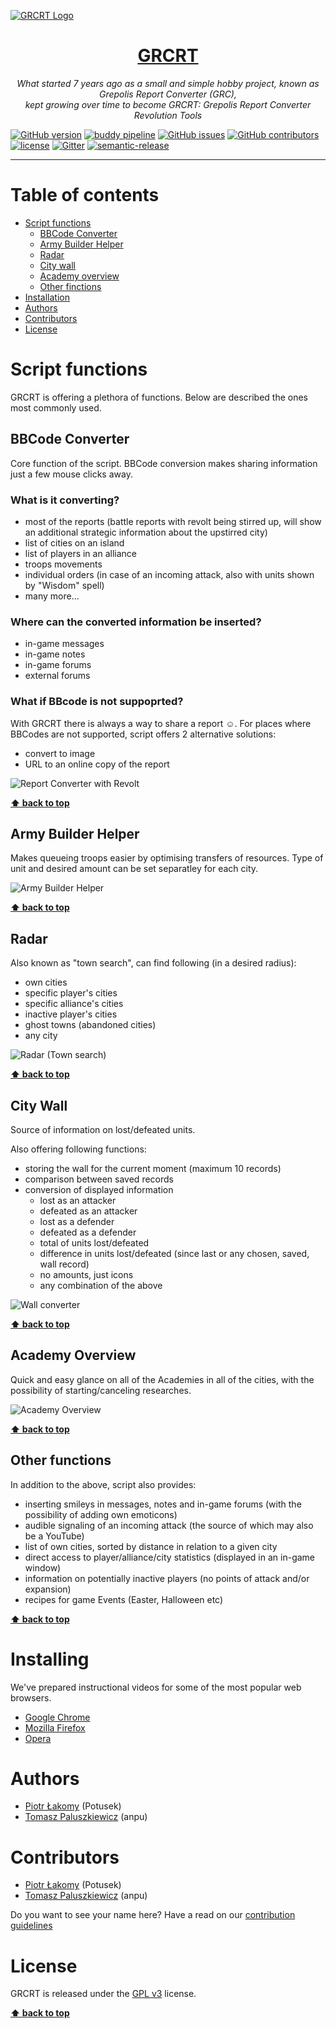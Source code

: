 [![GRCRT Logo](https://imageshack.com/a/img924/4606/RzPCrp.png)](https://grcrt.net)

<h1 align="center"><a href="https://grcrt.net">GRCRT</a></h1>

<p align="center">
  <em>What started 7 years ago as a small and simple hobby project, known as Grepolis Report Converter (GRC), </br>
  kept growing over time to become GRCRT: Grepolis Report Converter Revolution Tools</em>
</p>


[![GitHub version](https://img.shields.io/github/release/grcrt/grcrt-script.svg?label=version&colorB=ff69b4)](https://github.com/grcrt/grcrt-script/releases/latest)
[![buddy pipeline](https://app.buddy.works/grcrt/script/pipelines/pipeline/133204/badge.svg?token=9a090dced74585ccd02323c8987f4abfb051842e459e8037d51882ebbe43338b "buddy pipeline")](https://app.buddy.works/grcrt/script/pipelines/pipeline/133204)
[![GitHub issues](https://img.shields.io/github/issues-raw/grcrt/grcrt-script.svg)](https://github.com/grcrt/grcrt-script/issues?q=is%3Aopen)
[![GitHub contributors](https://img.shields.io/github/contributors/grcrt/grcrt-script.svg)](https://github.com/grcrt/grcrt-script/graphs/contributors)
[![license](https://img.shields.io/github/license/grcrt/grcrt-script.svg)](https://github.com/grcrt/grcrt-script/blob/master/LICENSE)
[![Gitter](https://img.shields.io/gitter/room/grcrt/grcrt-script.svg)](https://gitter.im/GRCRT/Lobby)
[![semantic-release](https://img.shields.io/badge/%20%20%F0%9F%93%A6%F0%9F%9A%80-semantic--release-e10079.svg)](https://github.com/semantic-release/semantic-release)

---
# Table of contents
  - [Script functions](#script-functions)
    - [BBCode Converter](#bbcode-converter)
    - [Army Builder Helper](#army-builder-helper)
    - [Radar](#radar)
    - [City wall](#city-wall)
    - [Academy overview](#academy-overview)
    - [Other finctions](#other-functions)
  - [Installation](#installing)
  - [Authors](#authors)
  - [Contributors](#contributors)
  - [License](#license)


# Script functions
GRCRT is offering a plethora of functions. Below are described the ones most commonly used.

## BBCode Converter
Core function of the script. BBCode conversion makes sharing information just a few mouse clicks away.

### What is it converting?
  - most of the reports (battle reports with revolt being stirred up, will show an additional strategic information about the upstirred city)
  - list of cities on an island
  - list of players in an alliance
  - troops movements
  - individual orders (in case of an incoming attack, also with units shown by "Wisdom" spell)
  - many more...

### Where can the converted information be inserted?
  - in-game messages
  - in-game notes
  - in-game forums
  - external forums

### What if BBcode is not suppoprted?
With GRCRT there is always a way to share a report :relaxed:. For places where BBCodes are not supported, script offers 2 alternative solutions:
  - convert to image
  - URL to an online copy of the report

![Report Converter with Revolt](https://cdn.grcrt.net/fo/converter.png)

**[⬆ back to top](#table-of-contents)**

## Army Builder Helper
Makes queueing troops easier by optimising transfers of resources. Type of unit and desired amount can be set separatley for each city.

![Army Builder Helper](https://cdn.grcrt.net/fo/abh.png)

**[⬆ back to top](#table-of-contents)**

## Radar
Also known as "town search", can find following (in a desired radius):
  - own cities
  - specific player's cities
  - specific alliance's cities
  - inactive player's cities
  - ghost towns (abandoned cities)
  - any city

![Radar (Town search)](https://cdn.grcrt.net/fo/radar.png)

**[⬆ back to top](#table-of-contents)**

## City Wall
Source of information on lost/defeated units. 

Also offering following functions:
  - storing the wall for the current moment (maximum 10 records)
  - comparison between saved records
  - conversion of displayed information
    - lost as an attacker
    - defeated as an attacker
    - lost as a defender
    - defeated as a defender
    - total of units lost/defeated
    - difference in units lost/defeated (since last or any chosen, saved, wall record)
    - no amounts, just icons
    - any combination of the above

![Wall converter](https://cdn.grcrt.net/fo/wall.png)

**[⬆ back to top](#table-of-contents)**

## Academy Overview
Quick and easy glance on all of the Academies in all of the cities, with the possibility of starting/canceling researches.

![Academy Overview](https://cdn.grcrt.net/fo/ao.png)

**[⬆ back to top](#table-of-contents)**

## Other functions
In addition to the above, script also provides:
  - inserting smileys in messages, notes and in-game forums (with the possibility of adding own emoticons)
  - audible signaling of an incoming attack (the source of which may also be a YouTube)
  - list of own cities, sorted by distance in relation to a given city
  - direct access to player/alliance/city statistics (displayed in an in-game window)
  - information on potentially inactive players (no points of attack and/or expansion)
  - recipes for game Events (Easter, Halloween etc)

**[⬆ back to top](#table-of-contents)**

# Installing
We've prepared instructional videos for some of the most popular web browsers.
  - [Google Chrome](https://www.youtube.com/watch?v=tc-5lj8L8xI)
  - [Mozilla Firefox](https://www.youtube.com/watch?v=8hBdSGRiheI)
  - [Opera](https://www.youtube.com/watch?v=Dq4TNTQ7iRo)

# Authors
  - [Piotr Łakomy](https://github.com/Potusek) (Potusek)
  - [Tomasz Paluszkiewicz](https://github.com/tomaski) (anpu)

# Contributors
  - [Piotr Łakomy](https://github.com/Potusek) (Potusek)
  - [Tomasz Paluszkiewicz](https://github.com/tomaski) (anpu)

Do you want to see your name here? Have a read on our [contribution guidelines](https://github.com/grcrt/grcrt-script/blob/master/.github/CONTRIBUTING.md)

# License
GRCRT is released under the [GPL v3](https://github.com/grcrt/grcrt-script/blob/master/LICENSE) license.

**[⬆ back to top](#table-of-contents)**
